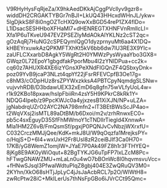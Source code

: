 V9RHyHysFqRjeZa/X9hkAedDKkAjCggPVcllyv9gzr8=
widdDH2CRGAKTYBGr7nBJI+LkUQ43HHcxdWHnJL/ykw=
5lgDjkkS8F8i0ngOZTcHXQ9owXxBGD54reP1ZX4fIDo=
L1lDsacSESHHboXFHaMl7+dHENREGTXHNFVnRmllcLI=
Xfa1P6uTKveU947EVZPSEZIyMdAOkAlYKLNz2cST2qc=
gOzAqRj7HuNG2cSPEQymIQgO1dyzprnyuMt6aa4X1DQ=
kHBEYrxuwkAzQPKMFTXhKt5kV6bb6dw7lU3RE3X9YIc=
zaUFLCXxarbD8AgkY5WgRt2H0YMWzPysWyaaYbo3GX8=
GWqz0L72EpoY1gbgdfakPporMbu4I2zYNIDPua+cc2k=
cq60z7AHUXR4XE6izYGnsXPeXNdFIGQnZF4QSbxyDnk=
poz09YvB9jcaP3NLzt4qpYf22jFsrRFEVCpfB3Oe17g=
c8hM3/cODpHUz8rsZPYWxzkksA4PBTCpyNqmdgSLSNw=
vujvvhRDB/D3bdawUEX32xEmD6q8gfn75wVLfyUoL4w=
r1k92KBo18pxaw/hsIpFbiiRn4zsY5H9KPkrC8kRk1Y=
NDQG4Ipeb/z9PpcKWJc0a4yjxzesB1XiXJN/NP+uLZA=
jgNabdrqUZrO2AYC2NA798mfn2+lT3BEtBWsScJP4ao=
t2WqVXsj2isMTL89aDtBM/b6Dxoi/m2v/zrhRnwxEC0=
pb5c4sxEguyD35SfFhMWmoY1cTNDlIrTiegld4XnnwA=
MIa1HM2Z6vB/FmQsmSf/pgxjP0PQNJvCvNbzjWXrxfU=
C032CrczMMJjQee/KdK+mkJ8U/W9qOqzfa1MrejksPY=
o/HqjS+D+6I4+wxUxH2Fr8UsI8zR2ceiBJIf3Ca0H70=
17KB/yG8WemZ1omjIW+JYaE7P0Ak49FZ8h1r3FTHYEQ=
8jKg8E9AK0yWiOqut+82BgTYKJG6uTpFP7lxLZcM8Pc=
hFTwgGNAWZMU+mLaLn0u4wO7bBOnWc8l0hqvmsvuVcc=
+fHNwSJsqI3PfwalWdtuPIqZ8gbj404E3ZwQRuQV3M0=
2KYhn/XkO68sHTjJpLyC4jJsJaAcbRCL7p2O/WlWtH8=
zwRcPtw28iC+MkILerUs7thNsFpGBo6iJVrCCt95Qmc=

